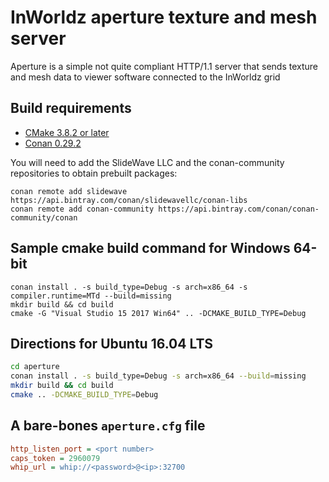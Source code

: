 # InWorldz aperture texture and mesh server

Aperture is a simple not quite compliant HTTP/1.1 server that sends texture and
mesh data to viewer software connected to the InWorldz grid

## Build requirements

- [CMake 3.8.2 or later](https://cmake.org/)
- [Conan 0.29.2](https://github.com/conan-io/conan/releases/tag/0.29.2)

You will need to add the SlideWave LLC and the conan-community repositories to obtain prebuilt packages:

```dos
conan remote add slidewave https://api.bintray.com/conan/slidewavellc/conan-libs
conan remote add conan-community https://api.bintray.com/conan/conan-community/conan
```

## Sample cmake build command for Windows 64-bit

```dos
conan install . -s build_type=Debug -s arch=x86_64 -s compiler.runtime=MTd --build=missing
mkdir build && cd build
cmake -G "Visual Studio 15 2017 Win64" .. -DCMAKE_BUILD_TYPE=Debug
```

## Directions for Ubuntu 16.04 LTS

```bash
cd aperture
conan install . -s build_type=Debug -s arch=x86_64 --build=missing
mkdir build && cd build
cmake .. -DCMAKE_BUILD_TYPE=Debug
```

## A bare-bones `aperture.cfg` file

```ini
http_listen_port = <port number>
caps_token = 2960079
whip_url = whip://<password>@<ip>:32700
```
